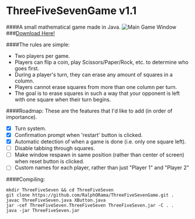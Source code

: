 # ThreeFiveSevenGame v1.1   
####A small mathematical game made in Java.
![Main Game Window](http://i.imgur.com/pjAW08l.gif)
###[Download Here!](https://github.com/RalphORama/ThreeFiveSevenGame/releases/latest)

####The rules are simple:
- Two players per game.
- Players can flip a coin, play Scissors/Paper/Rock, etc. to determine who goes first.
- During a player's turn, they can erase any amount of squares in a column.
- Players cannot erase squares from more than one column per turn.
- The goal is to erase squares in such a way that your opponent is left with one square when their turn begins.

####Roadmap:
These are the features that I'd like to add (in order of importance).

- [x] Turn system.
- [x] Confirmation prompt when 'restart' button is clicked.
- [x] Automatic detection of when a game is done (i.e. only one square left).
- [ ] Disable tabbing through squares.
- [ ] Make window respawn in same position (rather than center of screen) when reset button is clicked.
- [ ] Custom names for each player, rather than just "Player 1" and "Player 2"

####Compiling:
```
mkdir ThreeFiveSeven && cd ThreeFiveSeven
git clone https://github.com/RalphORama/ThreeFiveSevenGame.git .
javac ThreeFiveSeven.java XButton.java
jar -cef ThreeFiveSeven.ThreeFiveSeven ThreeFiveSeven.jar -C . .
java -jar ThreeFiveSeven.jar
```
